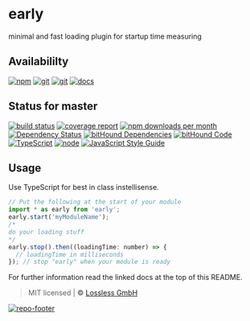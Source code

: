 # early

minimal and fast loading plugin for startup time measuring

## Availabililty

[![npm](https://pushrocks.gitlab.io/assets/repo-button-npm.svg)](https://www.npmjs.com/package/early)
[![git](https://pushrocks.gitlab.io/assets/repo-button-git.svg)](https://GitLab.com/pushrocks/early)
[![git](https://pushrocks.gitlab.io/assets/repo-button-mirror.svg)](https://github.com/pushrocks/early)
[![docs](https://pushrocks.gitlab.io/assets/repo-button-docs.svg)](https://pushrocks.gitlab.io/early/)

## Status for master

[![build status](https://GitLab.com/pushrocks/early/badges/master/build.svg)](https://GitLab.com/pushrocks/early/commits/master)
[![coverage report](https://GitLab.com/pushrocks/early/badges/master/coverage.svg)](https://GitLab.com/pushrocks/early/commits/master)
[![npm downloads per month](https://img.shields.io/npm/dm/early.svg)](https://www.npmjs.com/package/early)
[![Dependency Status](https://david-dm.org/pushrocks/early.svg)](https://david-dm.org/pushrocks/early)
[![bitHound Dependencies](https://www.bithound.io/github/pushrocks/early/badges/dependencies.svg)](https://www.bithound.io/github/pushrocks/early/master/dependencies/npm)
[![bitHound Code](https://www.bithound.io/github/pushrocks/early/badges/code.svg)](https://www.bithound.io/github/pushrocks/early)
[![TypeScript](https://img.shields.io/badge/TypeScript-2.x-blue.svg)](https://nodejs.org/dist/latest-v6.x/docs/api/)
[![node](https://img.shields.io/badge/node->=%206.x.x-blue.svg)](https://nodejs.org/dist/latest-v6.x/docs/api/)
[![JavaScript Style Guide](https://img.shields.io/badge/code%20style-standard-brightgreen.svg)](http://standardjs.com/)

## Usage

Use TypeScript for best in class instellisense.

```javascript
// Put the following at the start of your module
import * as early from 'early';
early.start('myModuleName');
/*
do your loading stuff
*/
early.stop().then((loadingTime: number) => {
  // loadingTime in milliseconds
}); // stop "early" when your module is ready
```

For further information read the linked docs at the top of this README.

> MIT licensed | **&copy;** [Lossless GmbH](https://lossless.gmbh)

[![repo-footer](https://pushrocks.gitlab.io/assets/repo-footer.svg)](https://push.rocks)
